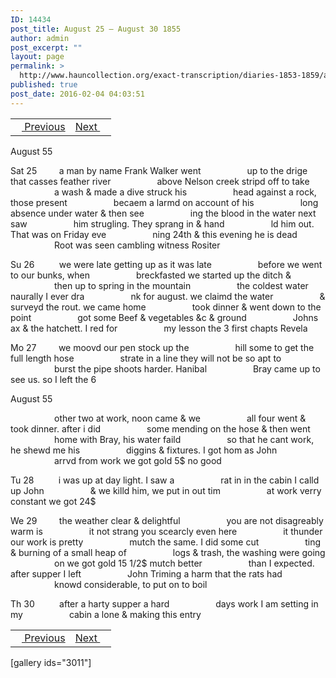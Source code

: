 ```yaml
---
ID: 14434
post_title: August 25 – August 30 1855
author: admin
post_excerpt: ""
layout: page
permalink: >
  http://www.hauncollection.org/exact-transcription/diaries-1853-1859/august-25-august-30-1855/
published: true
post_date: 2016-02-04 04:03:51
---
```

<table style="width: 100%;" align="center">
<tbody>
<tr>
<td><a href="http://www.hauncollection.org/version-2/diaries-1853-1859/august-23-august-25-1855/"><img src="https://lh3.googleusercontent.com/-EFJpxxNiPNw/VqgtWBCZrMI/AAAAAAAAAFU/WfY4lPFWWkg/s800-Ic42/Soeb-Plain-Arrows-8-10px.png" alt="" width="10" height="10" /> Previous</a></td>
<td style="text-align: right;"><a href="http://www.hauncollection.org/version-2/diaries-1853-1859/august-30-september-2-1855/">Next <img src="https://lh3.googleusercontent.com/-67k0cYlpXHw/VqgtWKz1MXI/AAAAAAAAAFU/k9PW_Piyurk/s800-Ic42/Soeb-Plain-Arrows-5-10px.png" alt="" width="10" height="10" /></a></td>
</tr>
</tbody>
</table>
August 55

Sat 25         a man by name Frank Walker went
<span style="margin-left: 70px;">up to the drige that casses feather river
<span style="margin-left: 70px;">above Nelson creek stripd off to take
<span style="margin-left: 70px;">a wash &amp; made a dive struck his
<span style="margin-left: 70px;">head against a rock, those present
<span style="margin-left: 70px;">becaem a larmd on account of his
<span style="margin-left: 70px;">long absence under water &amp; then see
<span style="margin-left: 70px;">ing the blood in the water next saw
<span style="margin-left: 70px;">him strugling. They sprang in &amp; hand
<span style="margin-left: 70px;">ld him out. That was on Friday eve
<span style="margin-left: 70px;">ning 24th &amp; this evening he is dead
<span style="margin-left: 70px;">Root was seen cambling witness Rositer</span></span></span></span></span></span></span></span></span></span></span>

Su 26          we were late getting up as it was late
<span style="margin-left: 70px;">before we went to our bunks, when
<span style="margin-left: 70px;">breckfasted we started up the ditch &amp;
<span style="margin-left: 70px;">then up to spring in the mountain
<span style="margin-left: 70px;">the coldest water naurally I ever dra
<span style="margin-left: 70px;">nk for august. we claimd the water
<span style="margin-left: 70px;">&amp; surveyd the rout. we came home
<span style="margin-left: 70px;">took dinner &amp; went down to the point
<span style="margin-left: 70px;">got some Beef &amp; vegetables &amp;c &amp; ground
<span style="margin-left: 70px;">Johns ax &amp; the hatchett. I red for
<span style="margin-left: 70px;">my lesson the 3 first chapts Revela</span></span></span></span></span></span></span></span></span></span>

Mo 27         we moovd our pen stock up the
<span style="margin-left: 70px;">hill some to get the full length hose
<span style="margin-left: 70px;">strate in a line they will not be so apt to
<span style="margin-left: 70px;">burst the pipe shoots harder. Hanibal
<span style="margin-left: 70px;">Bray came up to see us. so I left the 6</span></span></span></span>

August 55

<span style="margin-left: 70px;">other two at work, noon came &amp; we
<span style="margin-left: 70px;">all four went &amp; took dinner. after i did
<span style="margin-left: 70px;">some mending on the hose &amp; then went
<span style="margin-left: 70px;">home with Bray, his water faild
<span style="margin-left: 70px;">so that he cant work, he shewd me his
<span style="margin-left: 70px;">diggins &amp; fixtures. I got hom as John
<span style="margin-left: 70px;">arrvd from work we got gold 5$ no good</span></span></span></span></span></span></span>

Tu 28          i was up at day light. I saw a
<span style="margin-left: 70px;">rat in in the cabin I calld up John
<span style="margin-left: 70px;">&amp; we killd him, we put in out tim
<span style="margin-left: 70px;">at work verry constant we got 24$</span></span></span>

We 29         the weather clear &amp; delightful
<span style="margin-left: 70px;">you are not disagreably warm is
<span style="margin-left: 70px;">it not strang you scearcly even here
<span style="margin-left: 70px;">it thunder our work is pretty
<span style="margin-left: 70px;">mutch the same. I did some cut
<span style="margin-left: 70px;">ting &amp; burning of a small heap of
<span style="margin-left: 70px;">logs &amp; trash, the washing were going
<span style="margin-left: 70px;">on we got gold 15 1/2$ mutch better
<span style="margin-left: 70px;">than I expected. after supper I left
<span style="margin-left: 70px;">John Triming a harm that the rats had
<span style="margin-left: 70px;">knowd considerable, to put on to boil</span></span></span></span></span></span></span></span></span></span>

Th 30          after a harty supper a hard
<span style="margin-left: 70px;">days work I am setting in my
<span style="margin-left: 70px;">cabin a lone &amp; making this entry</span></span>
<table style="width: 100%;" align="center">
<tbody>
<tr>
<td><a href="http://www.hauncollection.org/version-2/diaries-1853-1859/august-23-august-25-1855/"><img src="https://lh3.googleusercontent.com/-EFJpxxNiPNw/VqgtWBCZrMI/AAAAAAAAAFU/WfY4lPFWWkg/s800-Ic42/Soeb-Plain-Arrows-8-10px.png" alt="" width="10" height="10" /> Previous</a></td>
<td style="text-align: right;"><a href="http://www.hauncollection.org/version-2/diaries-1853-1859/august-30-september-2-1855/">Next <img src="https://lh3.googleusercontent.com/-67k0cYlpXHw/VqgtWKz1MXI/AAAAAAAAAFU/k9PW_Piyurk/s800-Ic42/Soeb-Plain-Arrows-5-10px.png" alt="" width="10" height="10" /></a></td>
</tr>
</tbody>
</table>
[gallery ids="3011"]